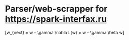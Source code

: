 # Parser/web-scrapper for https://spark-interfax.ru
[w_{next} = w - \gamma \nabla L(w) = w - \gamma \beta w]
